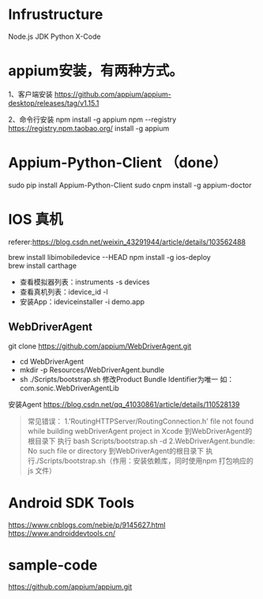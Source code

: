 # Infrustructure
Node.js
JDK
Python
X-Code


# appium安装，有两种方式。
1、客户端安装
https://github.com/appium/appium-desktop/releases/tag/v1.15.1

2、命令行安装
npm install -g appium
npm --registry https://registry.npm.taobao.org/ install -g appium

# Appium-Python-Client （done）
sudo pip install Appium-Python-Client
sudo cnpm install -g appium-doctor


# IOS 真机
referer:https://blog.csdn.net/weixin_43291944/article/details/103562488

brew install libimobiledevice --HEAD
npm install -g ios-deploy  
brew install carthage
   - 查看模拟器列表：instruments -s devices
   - 查看真机列表：idevice_id -l
   - 安装App：ideviceinstaller -i demo.app

## WebDriverAgent
git clone https://github.com/appium/WebDriverAgent.git

 - cd WebDriverAgent
 - mkdir -p Resources/WebDriverAgent.bundle
 - sh ./Scripts/bootstrap.sh
  修改Product Bundle Identifier为唯一  如：com.sonic.WebDriverAgentLib

安装Agent https://blog.csdn.net/qq_41030861/article/details/110528139

> 常见错误：
1.'RoutingHTTPServer/RoutingConnection.h' file not found while building webDriverAgent project in Xcode
到WebDriverAgent的根目录下 执行 bash Scripts/bootstrap.sh -d
2.WebDriverAgent.bundle: No such file or directory
到WebDriverAgent的根目录下 执行./Scripts/bootstrap.sh（作用：安装依赖库，同时使用npm 打包响应的js 文件）


# Android SDK Tools
https://www.cnblogs.com/nebie/p/9145627.html
https://www.androiddevtools.cn/

# sample-code 
https://github.com/appium/appium.git